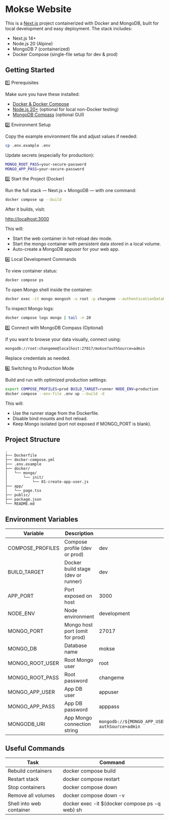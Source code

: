 # Mokse Website

This is a [Next.js](https://nextjs.org/) project containerized with Docker and MongoDB, built for local development and easy deployment.
The stack includes:

- Next.js 14+
- Node.js 20 (Alpine)
- MongoDB 7 (containerized)
- Docker Compose (single-file setup for dev & prod)

## Getting Started

1️⃣ Prerequisites

Make sure you have these installed:

- [Docker & Docker Compose](https://docs.docker.com/get-docker/)
- [Node.js 20+](https://nodejs.org/) (optional for local non-Docker testing)
- [MongoDB Compass](https://www.mongodb.com/try/download/compass) (optional GUI)

2️⃣ Environment Setup

Copy the example environment file and adjust values if needed:

```bash
cp .env.example .env
```

Update secrets (especially for production):

```bash
MONGO_ROOT_PASS=your-secure-password
MONGO_APP_PASS=your-secure-password
```

3️⃣ Start the Project (Docker)

Run the full stack — Next.js + MongoDB — with one command:

```bash
docker compose up --build
```

After it builds, visit:

[http://localhost:3000](http://localhost:3000)

This will:

- Start the web container in hot-reload dev mode.
- Start the mongo container with persistent data stored in a local volume.
- Auto-create a MongoDB appuser for your web app.

4️⃣ Local Development Commands

To view container status:

```bash
docker compose ps
```

To open Mongo shell inside the container:

```bash
docker exec -it mongo mongosh -u root -p changeme --authenticationDatabase admin
```

To inspect Mongo logs:

```bash
docker compose logs mongo | tail -n 20
```

5️⃣ Connect with MongoDB Compass (Optional)

If you want to browse your data visually, connect using:

```bash
mongodb://root:changeme@localhost:27017/mokse?authSource=admin
```

Replace credentials as needed.

6️⃣ Switching to Production Mode

Build and run with optimized production settings:

```bash
export COMPOSE_PROFILES=prod BUILD_TARGET=runner NODE_ENV=production
docker compose --env-file .env up --build -d
```

This will:

- Use the runner stage from the Dockerfile.
- Disable bind mounts and hot reload.
- Keep Mongo isolated (port not exposed if MONGO_PORT is blank).

## Project Structure

```init
.
├── Dockerfile
├── docker-compose.yml
├── .env.example
├── docker/
│   └── mongo/
│       └── init/
│           └── 01-create-app-user.js
├── app/
│   └── page.tsx
├── public/
├── package.json
└── README.md
```

## Environment Variables

|Variable | Description | Default |
|-----------|---------------|---------|
|COMPOSE_PROFILES | Compose profile (dev or prod) | dev |
|BUILD_TARGET | Docker build stage (dev or runner) | dev |
|APP_PORT | Port exposed on host | 3000 |
|NODE_ENV | Node environment | development |
|MONGO_PORT | Mongo host port (omit for prod) | 27017 |
|MONGO_DB | Database name | mokse |
|MONGO_ROOT_USER | Root Mongo user | root |
|MONGO_ROOT_PASS | Root password | changeme |
|MONGO_APP_USER | App DB user | appuser |
|MONGO_APP_PASS | App DB password | apppass |
|MONGODB_URI | App Mongo connection string | `mongodb://${MONGO_APP_USER}:${MONGO_APP_PASS}@mongo:27017/${MONGO_DB}?authSource=admin` |

## Useful Commands

| Task | Command |
|------|---------|
| Rebuild containers | docker compose build |
| Restart stack | docker compose restart |
| Stop containers | docker compose down |
| Remove all volumes | docker compose down -v |
| Shell into web container | docker exec -it $(docker compose ps -q web) sh |